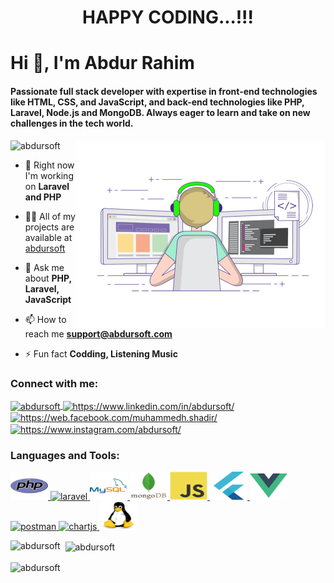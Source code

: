 <h1 align="center">HAPPY CODING...!!!</h1>
<h1 align="left">Hi 👋, I'm Abdur Rahim</h1>
<h4 align="left">Passionate full stack developer with expertise in front-end technologies like HTML, CSS, and JavaScript, and back-end technologies like PHP, Laravel, Node.js and MongoDB. Always eager to learn and take on new challenges in the tech world.</h4>
<img align="right" alt="Coding" width="400" src="https://raw.githubusercontent.com/devSouvik/devSouvik/master/gif3.gif">
<p align="left">
   <img src="https://komarev.com/ghpvc/?username=abdursoft&label=Profile%20views&color=0e75b6&style=flat" alt="abdursoft" />
</p>

- 🌱 Right now I'm working on **Laravel and PHP** 

- 👨‍💻 All of my projects are available at [abdursoft](https://abdursoft.com)

- 💬 Ask me about **PHP, Laravel, JavaScript**  
- 📫 How to reach me **support@abdursoft.com**       
- ⚡ Fun fact **Codding, Listening Music**  
<h3 align="left">Connect with me:</h3>  
<p align="left">
   <a href="https://twitter.com/abdursoft" target="blank">
   <img align="center" src="https://raw.githubusercontent.com/rahuldkjain/github-profile-readme-generator/master/src/images/icons/Social/twitter.svg" alt="abdursoft" width="60" height="45" />
   </a>
   <a href="https://www.linkedin.com/in/abdursoft/" target="blank">
   <img align="center" src="https://raw.githubusercontent.com/rahuldkjain/github-profile-readme-generator/master/src/images/icons/Social/linked-in-alt.svg" alt="https://www.linkedin.com/in/abdursoft/" width="60" height="45" />
   </a>
   <a href="https://web.facebook.com/me.abdursoft/" target="blank">
   <img align="center" src="https://raw.githubusercontent.com/rahuldkjain/github-profile-readme-generator/master/src/images/icons/Social/facebook.svg" alt="https://web.facebook.com/muhammedh.shadir/" width="60" height="45" />
   </a>
   <a href="https://www.instagram.com/me.abdursoft/" target="blank">
   <img align="center" src="https://raw.githubusercontent.com/rahuldkjain/github-profile-readme-generator/master/src/images/icons/Social/instagram.svg" alt="https://www.instagram.com/abdursoft/" width="60" height="45" />
   </a>
</p>
<h3 align="left">Languages and Tools:</h3>
<p align="left">
   <a href="https://www.php.net" target="_blank">
   <img src="https://raw.githubusercontent.com/devicons/devicon/master/icons/php/php-original.svg" alt="php" width="60" height="45" />
   </a>
   <a href="https://laravel.com/"><img src="https://laravel.com/img/logotype.min.svg"  alt="laravel" width="60" height="45" />
   </a>
  <a href="https://www.mysql.com/" target="_blank">
   <img src="https://raw.githubusercontent.com/devicons/devicon/master/icons/mysql/mysql-original-wordmark.svg" alt="mysql" width="60" height="45" />
   </a>
   <a href="https://www.mongodb.com/" target="_blank" rel="noreferrer">
   <img src="https://raw.githubusercontent.com/devicons/devicon/master/icons/mongodb/mongodb-original-wordmark.svg" alt="mongodb" width="60" height="45" />
   </a>
   <a href="https://developer.mozilla.org/en-US/docs/Web/JavaScript" target="_blank" rel="noreferrer">
   <img src="https://raw.githubusercontent.com/devicons/devicon/master/icons/javascript/javascript-original.svg" alt="javascript" width="60" height="45" />
   </a>
   <a href="https://flutter.dev">
      <img src="https://raw.githubusercontent.com/devicons/devicon/master/icons/flutter/flutter-original.svg" alt="flutter" width="60" height="45" />
   </a>
   <a href="https://vuejs.org/"><img src="https://raw.githubusercontent.com/github/explore/80688e429a7d4ef2fca1e82350fe8e3517d3494d/topics/vue/vue.png" alt="vuejs" width="60" height="45" />
   </a>
   <a href="https://postman.com" target="_blank" rel="noreferrer">
   <img src="https://www.vectorlogo.zone/logos/getpostman/getpostman-icon.svg" alt="postman" width="60" height="45" />
   </a>
   <a href="https://www.chartjs.org" target="_blank" rel="noreferrer">
   <img src="https://www.chartjs.org/media/logo-title.svg" alt="chartjs" width="60" height="45" />
   </a>
   <a href="https://www.linux.org/" target="_blank" rel="noreferrer">
   <img src="https://raw.githubusercontent.com/devicons/devicon/master/icons/linux/linux-original.svg" alt="linux" width="60" height="45" />
   </a>
</p>
<p>
   <img align="left" src="https://github-readme-stats.vercel.app/api/top-langs?username=abdursoft&show_icons=true&locale=en&layout=compact&theme=tokyonight" alt="abdursoft" />
</p>
<p>&nbsp; <img align="center" src="https://github-readme-stats.vercel.app/api?username=abdursoft&show_icons=true&locale=en&theme=tokyonight" alt="abdursoft" /></p>
<p>
   <img align="center" src="https://github-readme-streak-stats.herokuapp.com/?user=abdursoft&theme=tokyonight" alt="abdursoft" />
</p>
